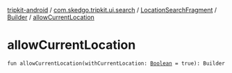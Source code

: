 [tripkit-android](../../../index.md) / [com.skedgo.tripkit.ui.search](../../index.md) / [LocationSearchFragment](../index.md) / [Builder](index.md) / [allowCurrentLocation](./allow-current-location.md)

# allowCurrentLocation

`fun allowCurrentLocation(withCurrentLocation: `[`Boolean`](https://kotlinlang.org/api/latest/jvm/stdlib/kotlin/-boolean/index.html)` = true): Builder`